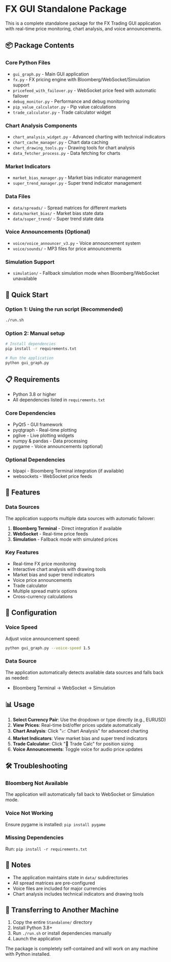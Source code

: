 # FX GUI Standalone Package

This is a complete standalone package for the FX Trading GUI application with real-time price monitoring, chart analysis, and voice announcements.

## 📦 Package Contents

### Core Python Files
- `gui_graph.py` - Main GUI application
- `fx.py` - FX pricing engine with Bloomberg/WebSocket/Simulation support
- `pricefeed_with_failover.py` - WebSocket price feed with automatic failover
- `debug_monitor.py` - Performance and debug monitoring
- `pip_value_calculator.py` - Pip value calculations
- `trade_calculator.py` - Trade calculator widget

### Chart Analysis Components
- `chart_analysis_widget.py` - Advanced charting with technical indicators
- `chart_cache_manager.py` - Chart data caching
- `chart_drawing_tools.py` - Drawing tools for chart analysis
- `data_fetcher_process.py` - Data fetching for charts

### Market Indicators
- `market_bias_manager.py` - Market bias indicator management
- `super_trend_manager.py` - Super trend indicator management

### Data Files
- `data/spreads/` - Spread matrices for different markets
- `data/market_bias/` - Market bias state data
- `data/super_trend/` - Super trend state data

### Voice Announcements (Optional)
- `voice/voice_announcer_v3.py` - Voice announcement system
- `voice/sounds/` - MP3 files for price announcements

### Simulation Support
- `simulation/` - Fallback simulation mode when Bloomberg/WebSocket unavailable

## 🚀 Quick Start

### Option 1: Using the run script (Recommended)
```bash
./run.sh
```

### Option 2: Manual setup
```bash
# Install dependencies
pip install -r requirements.txt

# Run the application
python gui_graph.py
```

## 📋 Requirements

- Python 3.8 or higher
- All dependencies listed in `requirements.txt`

### Core Dependencies
- PyQt5 - GUI framework
- pyqtgraph - Real-time plotting
- pglive - Live plotting widgets
- numpy & pandas - Data processing
- pygame - Voice announcements (optional)

### Optional Dependencies
- blpapi - Bloomberg Terminal integration (if available)
- websockets - WebSocket price feeds

## 🎯 Features

### Data Sources
The application supports multiple data sources with automatic failover:
1. **Bloomberg Terminal** - Direct integration if available
2. **WebSocket** - Real-time price feeds
3. **Simulation** - Fallback mode with simulated prices

### Key Features
- Real-time FX price monitoring
- Interactive chart analysis with drawing tools
- Market bias and super trend indicators
- Voice price announcements
- Trade calculator
- Multiple spread matrix options
- Cross-currency calculations

## 🔧 Configuration

### Voice Speed
Adjust voice announcement speed:
```bash
python gui_graph.py --voice-speed 1.5
```

### Data Source
The application automatically detects available data sources and falls back as needed:
- Bloomberg Terminal → WebSocket → Simulation

## 📊 Usage

1. **Select Currency Pair**: Use the dropdown or type directly (e.g., EURUSD)
2. **View Prices**: Real-time bid/offer prices update automatically
3. **Chart Analysis**: Click "📈 Chart Analysis" for advanced charting
4. **Market Indicators**: View market bias and super trend indicators
5. **Trade Calculator**: Click "💱 Trade Calc" for position sizing
6. **Voice Announcements**: Toggle voice for audio price updates

## 🛠️ Troubleshooting

### Bloomberg Not Available
The application will automatically fall back to WebSocket or Simulation mode.

### Voice Not Working
Ensure pygame is installed: `pip install pygame`

### Missing Dependencies
Run: `pip install -r requirements.txt`

## 📝 Notes

- The application maintains state in `data/` subdirectories
- All spread matrices are pre-configured
- Voice files are included for major currencies
- Chart analysis includes technical indicators and drawing tools

## 🔄 Transferring to Another Machine

1. Copy the entire `Standalone/` directory
2. Install Python 3.8+
3. Run `./run.sh` or install dependencies manually
4. Launch the application

The package is completely self-contained and will work on any machine with Python installed.